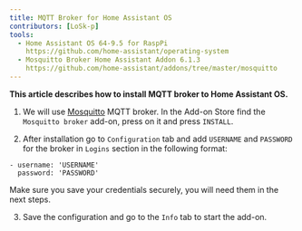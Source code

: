 ```yaml
---
title: MQTT Broker for Home Assistant OS
contributors: [LoSk-p]
tools:
  - Home Assistant OS 64-9.5 for RaspPi 
    https://github.com/home-assistant/operating-system
  - Mosquitto Broker Home Assistant Addon 6.1.3
    https://github.com/home-assistant/addons/tree/master/mosquitto
---
```


**This article describes how to install MQTT broker to Home Assistant OS.**

<robo-wiki-picture src="home-assistant/mqtt_broker_os.png" />

<robo-wiki-video autoplay loop controls :videos="[{src: 'https://crustipfs.info/ipfs/QmaoaTBu3KqwC8NKRSopmF3KQ5BYL8skEfYJjXypcJNdNL', type:'mp4'}]" />

1. We will use [Mosquitto](https://mosquitto.org/) MQTT broker. In the Add-on Store find the `Mosquitto broker` add-on, press on it and press `INSTALL`. 

2. After installation go to `Configuration` tab and add `USERNAME` and `PASSWORD` for the broker in `Logins` section in the following format:

<code-helper copy additionalLine="Mosquitto Broker Options">

```
- username: 'USERNAME'
  password: 'PASSWORD'
```

</code-helper>

<robo-wiki-note type="warning">
  
  Make sure you save your credentials securely, you will need them in the next steps.
  
</robo-wiki-note>

3. Save the configuration and go to the `Info` tab to start the add-on.
